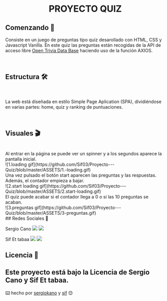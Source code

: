 <h1 align="center"> PROYECTO QUIZ <project-name></h1>

## Comenzando 🚀

Consiste en un juego de preguntas tipo quiz desarollado con HTML, CSS y Javascript Vanilla. En este quiz las preguntas están recogidas de la API de acceso libre [Open Trivia Data Base](https://opentdb.com/) haciendo uso de la función AXIOS.

<br>

## Estructura 🛠️

<br>

La web está diseñada en estilo Simple Page Aplication (SPA), dividiéndose en varias partes: home, quiz y ranking de puntuaciones.

<br>

## Visuales 🎬
  <br>
  Al entrar en la página se puede ver un spinner y a los segundos aparece la pantalla inicial.
  <br>
![1.loading gif](https://github.com/Sif03/Proyecto---Quiz/blob/master/ASSETS/1.-loading.gif)
  <br>
  Una vez pulsado el botón start aparecen las preguntas y las respuestas. Además, el contador empieza a bajar.
  <br>
![2.start loading gif](https://github.com/Sif03/Proyecto---Quiz/blob/master/ASSETS/2.start-loading.gif)
  <br>
  El quiz puede acabar si el contador llega a 0 o si las 10 preguntas se acaban.
  <br>
![3.preguntas gif](https://github.com/Sif03/Proyecto---Quiz/blob/master/ASSETS/3-preguntas.gif)
  <br>
  ## Redes Sociales 📖
  
Sergio Cano
<a href = "mailto:sergiocano.design@gmail.com"><img src="https://img.shields.io/badge/-Gmail-%23333?style=for-the-badge&logo=gmail&logoColor=white" target="_blank"></a>
    <a href="https://www.linkedin.com/in/sergio-cano-s%C3%A1nchez-021b75178/" target="_blank"><img src="https://img.shields.io/badge/-LinkedIn-%230077B5?style=for-the-badge&logo=linkedin&logoColor=white" target="_blank"></a> 
  
Sif Et tabaa
<a href = "mailto:sifbusinesswork@gmail.com"><img src="https://img.shields.io/badge/-Gmail-%23333?style=for-the-badge&logo=gmail&logoColor=white" target="_blank"></a>
    <a href="https://www.linkedin.com/in/sif-et-tabaa-b7747a253/" target="_blank"><img src="https://img.shields.io/badge/-LinkedIn-%230077B5?style=for-the-badge&logo=linkedin&logoColor=white" target="_blank"></a> 

  ## Licencia 📄

Este proyecto está bajo la Licencia de Sergio Cano y Sif Et tabaa.
---
⌨️ hecho por [sergiokano](https://github.com/sergiokano) y [sif](https://github.com/Sif03) 😊
